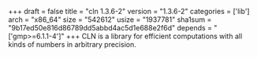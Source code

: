 +++
draft = false
title = "cln 1.3.6-2"
version = "1.3.6-2"
categories = ['lib']
arch = "x86_64"
size = "542612"
usize = "1937781"
sha1sum = "9b17ed50e816d86789dd5abbd4ac5d1e688e2f6d"
depends = "['gmp>=6.1.1-4']"
+++
CLN is a library for efficient computations with all kinds of numbers in arbitrary precision.